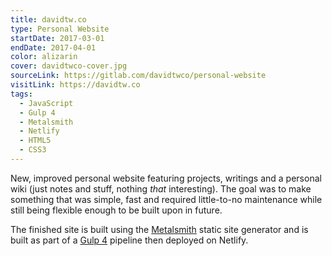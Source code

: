 ```yaml
---
title: davidtw.co
type: Personal Website
startDate: 2017-03-01
endDate: 2017-04-01
color: alizarin
cover: davidtwco-cover.jpg
sourceLink: https://gitlab.com/davidtwco/personal-website
visitLink: https://davidtw.co
tags:
  - JavaScript
  - Gulp 4
  - Metalsmith
  - Netlify
  - HTML5
  - CSS3
---
```

New, improved personal website featuring projects, writings and a personal wiki (just notes and stuff, nothing *that* interesting). The goal was to make something that was simple, fast and required little-to-no maintenance while still being flexible enough to be built upon in future.

The finished site is built using the [Metalsmith](http://www.metalsmith.io) static site generator and is built as part of a [Gulp 4](https://gulpjs.com) pipeline then deployed on Netlify.
